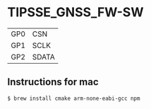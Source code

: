 # TIPSSE_GNSS_FW-SW

| | |
| -- | -- |
| GP0 | CSN |
| GP1 | SCLK |
| GP2 | SDATA |

## Instructions for mac

```bash
$ brew install cmake arm-none-eabi-gcc npm
```

